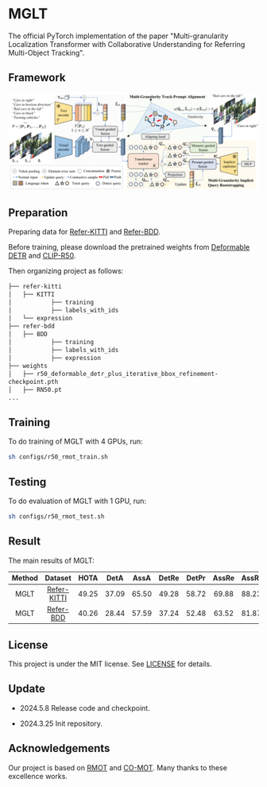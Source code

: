 # MGLT

The official PyTorch implementation of the paper "Multi-granularity Localization Transformer with Collaborative Understanding for Referring Multi-Object Tracking".

## Framework

<div align=center><img src="assets/network.jpg" /></div>


## Preparation

Preparing data for [Refer-KITTI](https://github.com/wudongming97/RMOT) and [Refer-BDD](https://github.com/lab206/EchoTrack).

Before training, please download the pretrained weights from [Deformable DETR](https://github.com/fundamentalvision/Deformable-DETR) and [CLIP-R50](https://openaipublic.azureedge.net/clip/models/afeb0e10f9e5a86da6080e35cf09123aca3b358a0c3e3b6c78a7b63bc04b6762/RN50.pt).

Then organizing project as follows:

~~~
├── refer-kitti
│   ├── KITTI
│           ├── training
│           ├── labels_with_ids
│   └── expression
├── refer-bdd
│   ├── BDD
│           ├── training
│           ├── labels_with_ids
│           ├── expression
├── weights
│   ├── r50_deformable_detr_plus_iterative_bbox_refinement-checkpoint.pth
│   ├── RN50.pt
...
~~~

## Training

To do training of MGLT with 4 GPUs, run:

```bash 
sh configs/r50_rmot_train.sh
```

## Testing

To do evaluation of MGLT with 1 GPU, run:

```bash
sh configs/r50_rmot_test.sh
```



## Result

The main results of MGLT:

| **Method** |                     **Dataset**                     | **HOTA** | **DetA** | **AssA** | **DetRe** | **DetPr** | **AssRe** | **AssRr** | **LocA** | **MOTA** | **IDFI** | **IDS** |                                        **URL**                                         |
|:----------:|:---------------------------------------------------:|:--------:|:--------:|:--------:|:---------:|:---------:|:---------:|-----------|----------|----------|----------|---------|:--------------------------------------------------------------------------------------:|
|    MGLT    | [Refer-KITTI](https://github.com/wudongming97/RMOT) |  49.25   |  37.09   |  65.50   |   49.28   |   58.72   |   69.88   | 88.23     | 91.10    | 21.13    | 55.91    | 2442    | [model](https://drive.google.com/drive/folders/1m1vPOeAw__Q6BRZ0tAKa0DmYXmkO4czk?usp=sharing) |
|    MGLT    | [Refer-BDD](https://github.com/lab206/EchoTrack)    |  40.26   |  28.44   |  57.59   |   37.24   |   52.48   |   63.52   | 81.87     | 86.98    | 11.68    | 44.41    | 12935    | [model](https://drive.google.com/drive/folders/1m1vPOeAw__Q6BRZ0tAKa0DmYXmkO4czk?usp=sharing) |

## License

This project is under the MIT license. See [LICENSE](https://github.com/JiajunChern/MGLT/blob/main/LICENSE) for details.

## Update

- 2024.5.8 Release code and checkpoint.

- 2024.3.25 Init repository.


## Acknowledgements

Our project is based on [RMOT](https://github.com/wudongming97/RMOT) and 
[CO-MOT](https://github.com/BingfengYan/CO-MOT). Many thanks to these excellence works.

